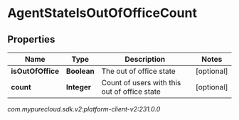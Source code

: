 # AgentStateIsOutOfOfficeCount


## Properties

| Name | Type | Description | Notes |
| ------------ | ------------- | ------------- | ------------- |
| **isOutOfOffice** | **Boolean** | The out of office state |  [optional] |
| **count** | **Integer** | Count of users with this out of office state |  [optional] |




_com.mypurecloud.sdk.v2:platform-client-v2:231.0.0_
